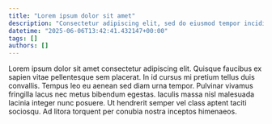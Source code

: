 ```yaml
---
title: "Lorem ipsum dolor sit amet"
description: "Consectetur adipiscing elit, sed do eiusmod tempor incididunt ut labore et dolore magna aliqua"
datetime: "2025-06-06T13:42:41.432147+00:00"
tags: []
authors: []
---
```


Lorem ipsum dolor sit amet consectetur adipiscing elit. Quisque faucibus ex sapien vitae pellentesque sem placerat. In id cursus mi pretium tellus duis convallis. Tempus leo eu aenean sed diam urna tempor. Pulvinar vivamus fringilla lacus nec metus bibendum egestas. Iaculis massa nisl malesuada lacinia integer nunc posuere. Ut hendrerit semper vel class aptent taciti sociosqu. Ad litora torquent per conubia nostra inceptos himenaeos.
